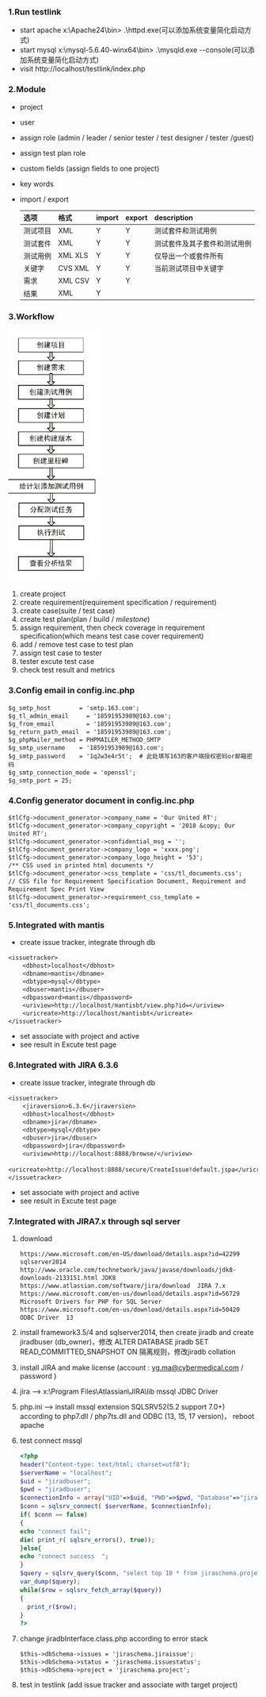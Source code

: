 ### 1.Run testlink

- start apache x:\Apache24\bin> .\httpd.exe(可以添加系统变量简化启动方式)
- start mysql x:\mysql-5.6.40-winx64\bin> .\mysqld.exe --console(可以添加系统变量简化启动方式)
- visit http://localhost/testlink/index.php

### 2.Module

- project

- user

- assign role (admin / leader / senior tester / test designer / tester /guest)

- assign test plan role

- custom fields (assign fields to one project)

- key words

- import / export

  | 选项     | 格式    | import | export | description                  |
  | -------- | ------- | ------ | ------ | ---------------------------- |
  | 测试项目 | XML     | Y      | Y      | 测试套件和测试用例           |
  | 测试套件 | XML     | Y      | Y      | 测试套件及其子套件和测试用例 |
  | 测试用例 | XML XLS | Y      | Y      | 仅导出一个或套件所有         |
  | 关键字   | CVS XML | Y      | Y      | 当前测试项目中关键字         |
  | 需求     | XML CSV | Y      | Y      |                              |
  | 结果     | XML     | Y      |        |                              |



### 3.Workflow

![](.\images\testlink-workflow.jpg)

1. create project
2. create requirement(requirement specification / requirement)
3. create case(suite / test case)
4. create test plan(plan / build / *milestone*)
5. assign requirement, then check coverage in requirement specification(which means test case cover requirement)
6. add / remove test case to test plan
7. assign test case to tester
8. tester excute test case
9. check test result and metrics

### 3.Config email  in **config.inc.php**

```
$g_smtp_host        = 'smtp.163.com';
$g_tl_admin_email     = '18591953989@163.com';
$g_from_email         = '18591953989@163.com';
$g_return_path_email  = '18591953989@163.com';
$g_phpMailer_method = PHPMAILER_METHOD_SMTP
$g_smtp_username    = '18591953989@163.com';
$g_smtp_password    = '1q2w3e4r5t';  # 此处填写163的客户端授权密码or邮箱密码
$g_smtp_connection_mode = 'openssl';
$g_smtp_port = 25;
```

### 4.Config generator document in **config.inc.php**

```
$tlCfg->document_generator->company_name = 'Our United RT';
$tlCfg->document_generator->company_copyright = '2018 &copy; Our United RT';
$tlCfg->document_generator->confidential_msg = '';
$tlCfg->document_generator->company_logo = 'xxxx.png';
$tlCfg->document_generator->company_logo_height = '53';
/** CSS used in printed html documents */
$tlCfg->document_generator->css_template = 'css/tl_documents.css';
// CSS file for Requirement Specification Document, Requirement and Requirement Spec Print View
$tlCfg->document_generator->requirement_css_template = 'css/tl_documents.css';
```
### 5.Integrated with mantis

- create issue tracker, integrate through db

```
<issuetracker>
    <dbhost>localhost</dbhost>
    <dbname>mantis</dbname>
    <dbtype>mysql</dbtype>
    <dbuser>mantis</dbuser>
    <dbpassword>mantis</dbpassword>
    <uriview>http://localhost/mantisbt/view.php?id=</uriview>
    <uricreate>http://localhost/mantisbt</uricreate>
</issuetracker>
```
- set associate with project and active
- see result in Excute test page

### 6.Integrated with JIRA 6.3.6

- create issue tracker, integrate through db

```
<issuetracker>
	<jiraversion>6.3.6</jiraversion>
    <dbhost>localhost</dbhost>
    <dbname>jira</dbname>
    <dbtype>mysql</dbtype>
    <dbuser>jira</dbuser>
    <dbpassword>jira</dbpassword>
    <uriview>http://localhost:8888/browse/</uriview>
    <uricreate>http://localhost:8888/secure/CreateIssue!default.jspa</uricreate>
</issuetracker>
```

- set associate with project and active
- see result in Excute test page

### 7.Integrated with JIRA7.x through sql server

1. download

   ```
   https://www.microsoft.com/en-US/download/details.aspx?id=42299  sqlserver2014
   http://www.oracle.com/technetwork/java/javase/downloads/jdk8-downloads-2133151.html JDK8
   https://www.atlassian.com/software/jira/download  JIRA 7.x
   https://www.microsoft.com/en-us/download/details.aspx?id=56729  Microsoft Drivers for PHP for SQL Server
   https://www.microsoft.com/en-us/download/details.aspx?id=50420  ODBC Driver  13
   ```

2. install framework3.5/4  and sqlserver2014, then create jiradb and create jiradbuser (db_owner)，修改 ALTER DATABASE jiradb SET READ_COMMITTED_SNAPSHOT ON    隔离规则，修改jiradb  collation

3. install JIRA and make license (account : yg.ma@cybermedical.com / password )

4. jira --> x:\Program Files\Atlassian\JIRA\lib    mssql JDBC Driver

5. php.ini --> install mssql extension SQLSRV52(5.2 support 7.0+) according to php7.dll / php7ts.dll  and  ODBC (13, 15, 17 version)， reboot apache

6. test  connect mssql

   ```php
   <?php
   header("Content-type: text/html; charset=utf8");
   $serverName = "localhost";
   $uid = "jiradbuser";
   $pwd = "jiradbuser";
   $connectionInfo = array("UID"=>$uid, "PWD"=>$pwd, "Database"=>"jiradb");
   $conn = sqlsrv_connect( $serverName, $connectionInfo);
   if( $conn == false)
   {
   echo "connect fail";
   die( print_r( sqlsrv_errors(), true));
   }else{
   echo "connect success  ";
   }
   $query = sqlsrv_query($conn, "select top 10 * from jiraschema.project");
   var_dump($query);
   while($row = sqlsrv_fetch_array($query))
   {
     print_r($row);
   }
   ?>
   ```

7. change jiradbInterface.class.php according to error stack

   ```
   $this->dbSchema->issues = 'jiraschema.jiraissue';
   $this->dbSchema->status = 'jiraschema.issuestatus';
   $this->dbSchema->project = 'jiraschema.project';
   ```

8. test in testlink (add issue tracker and associate with target project)

